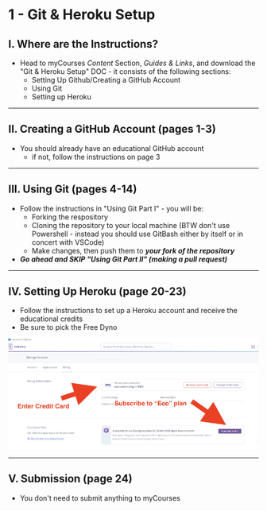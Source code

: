 # 1 - Git & Heroku Setup

## I. Where are the Instructions?
- Head to myCourses *Content* Section, *Guides & Links*, and download the "Git & Heroku Setup" DOC - it consists of the following sections:
  - Setting Up Github/Creating a GitHub Account
  - Using Git
  - Setting up Heroku
 
---
 
## II. Creating a GitHub Account (pages 1-3)
- You should already have an educational GitHub account
  - if not, follow the instructions on page 3

---

## III. Using Git (pages 4-14)
- Follow the instructions in "Using Git Part I" - you will be:
  - Forking the respository
  - Cloning the repository to your local machine (BTW don't use Powershell - instead you should use GitBash either by itself or in concert with VSCode)
  - Make changes, then push them to ***your fork of the repository***
- ***Go ahead and SKIP "Using Git Part II" (making a pull request)***

---

## IV. Setting Up Heroku (page 20-23)
- Follow the instructions to set up a Heroku account and receive the educational credits
- Be sure to pick the Free Dyno

![screenshot](_images/heroku-1.png)


---

## V. Submission (page 24)
- You don't need to submit anything to myCourses
